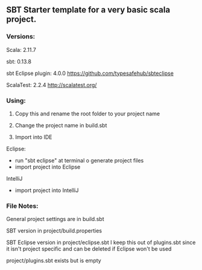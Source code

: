 ## SBT Starter template for a very basic scala project.

### Versions:

Scala: 2.11.7

sbt: 0.13.8

sbt Eclipse plugin: 4.0.0
https://github.com/typesafehub/sbteclipse

ScalaTest: 2.2.4
http://scalatest.org/

### Using:

1) Copy this and rename the root folder to your project name

2) Change the project name in build.sbt

3) Import into IDE

Eclipse:
- run "sbt eclipse" at terminal o generate project files
- import project into Eclipse

IntelliJ
- import project into IntelliJ

### File Notes:

General project settings are in build.sbt

SBT version in project/build.properties

SBT Eclipse version in project/eclipse.sbt
I keep this out of plugins.sbt since it isn't project specific and can be deleted if Eclipse won't be used

project/plugins.sbt exists but is empty
